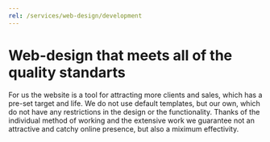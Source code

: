 ```yaml
---
rel: /services/web-design/development
---
```

# Web-design that meets all of the **quality standarts**
For us the website is a tool for attracting more clients and sales, which has a pre-set target and life. We do not use default templates, but our own, which do not  have any restrictions in the design or the functionality. Thanks of the individual method of working and the extensive work we guarantee not an attractive and catchy online presence, but also a miximum effectivity.